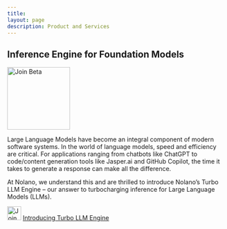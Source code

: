 ```yaml
---
title: 
layout: page
description: Product and Services
---
```


## Inference Engine for Foundation Models

<!-- Image -->
<img src="https://substackcdn.com/image/fetch/f_auto,q_auto:good,fl_progressive:steep/https%3A%2F%2Fsubstack-post-media.s3.amazonaws.com%2Fpublic%2Fimages%2Feacd0282-373b-4440-be3a-8e4901ada954_1044x630.png" alt="Join Beta" width="145" height="145">

Large Language Models have become an integral component of modern software systems. In the world of language models, speed and efficiency are critical. For applications ranging from chatbots like ChatGPT to code/content generation tools like Jasper.ai and GitHub Copilot, the time it takes to generate a response can make all the difference.

At Nolano, we understand this and are thrilled to introduce Nolano’s Turbo LLM Engine – our answer to turbocharging inference for Large Language Models (LLMs).

<img src="https://nolano.ai/images/logo/logo.jpg" alt="Join Beta" width="32" height="32"> 
      <a href="https://nolanoorg.substack.com/p/introducing-the-turbo-llm-inference" class="button">Introducing Turbo LLM Engine</a> 

